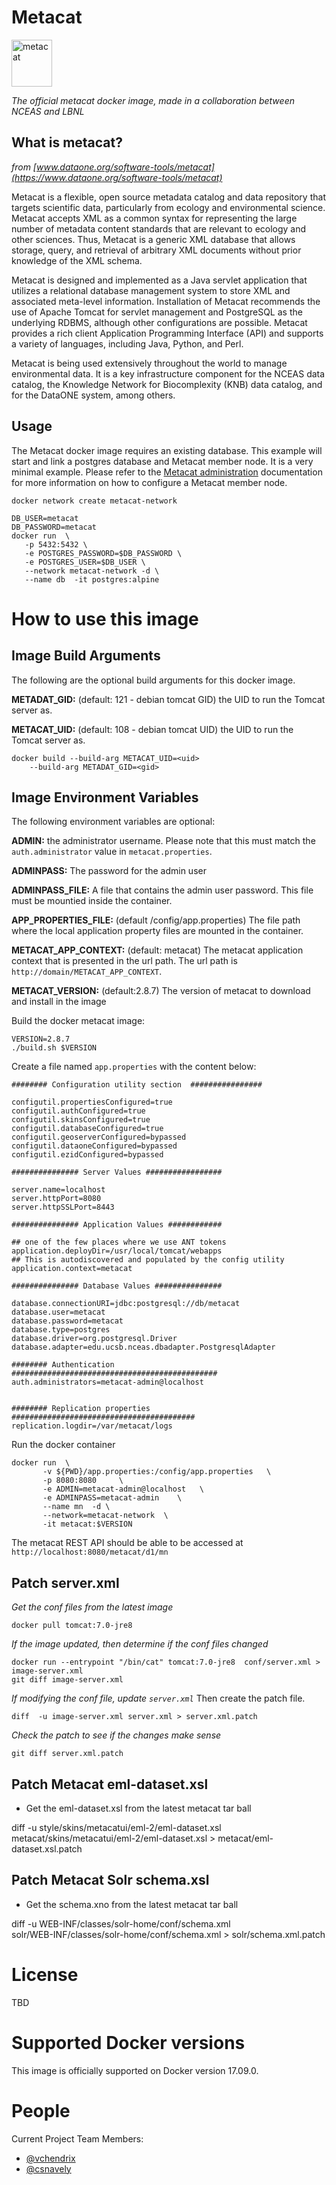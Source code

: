 # Metacat
<img src="https://knb.ecoinformatics.org/knb/docs/_images/metacat-logo-darkgray.png" 
alt="metacat" height="75" width="65"/>

*The official metacat docker image, made in a collaboration between NCEAS and LBNL*

## What is metacat?

*from [www.dataone.org/software-tools/metacat](https://www.dataone.org/software-tools/metacat)*

Metacat is a flexible, open source metadata catalog and data repository 
that targets scientific data, particularly from ecology and environmental 
science. Metacat accepts XML as a common syntax for representing the large 
number of metadata content standards that are relevant to ecology and other 
sciences. Thus, Metacat is a generic XML database that allows storage, query, 
and retrieval of arbitrary XML documents without prior knowledge of the XML schema.

Metacat is designed and implemented as a Java servlet application that utilizes 
a relational database management system to store XML and associated meta-level 
information. Installation of Metacat recommends the use of Apache Tomcat for 
servlet management and PostgreSQL as the underlying RDBMS, although other 
configurations are possible. Metacat provides a rich client Application 
Programming Interface (API) and supports a variety of languages, including 
Java, Python, and Perl.

Metacat is being used extensively throughout the world to manage environmental 
data. It is a key infrastructure component for the NCEAS data catalog, the 
Knowledge Network for Biocomplexity (KNB) data catalog, and for the DataONE 
system, among others.

## Usage
The Metacat docker image requires an existing database.  This 
example will start and link a postgres database and Metacat member node.
It is a very minimal example. Please refer to the 
[Metacat administration](https://knb.ecoinformatics.org/knb/docs/)
documentation for more information on how to configure a Metacat member node.


    docker network create metacat-network
    
    DB_USER=metacat
    DB_PASSWORD=metacat
    docker run  \
       -p 5432:5432 \
       -e POSTGRES_PASSWORD=$DB_PASSWORD \
       -e POSTGRES_USER=$DB_USER \
       --network metacat-network -d \
       --name db  -it postgres:alpine 


# How to use this image

## Image Build Arguments
The following are the optional build arguments for this docker image.

**METADAT_GID:** (default: 121 - debian tomcat GID) the UID to run the Tomcat server as. 

**METACAT_UID:** (default: 108 - debian tomcat UID) the UID to run the Tomcat server as.

```
docker build --build-arg METACAT_UID=<uid> 
    --build-arg METADAT_GID=<gid>
```

## Image Environment Variables
The following environment variables are optional:

**ADMIN:** the administrator username.  Please note that this must match the 
`auth.administrator` value in `metacat.properties`.

**ADMINPASS:** The password for the admin user

**ADMINPASS_FILE:**  A file that contains the admin user password.  This file 
must be mountied inside the container.

**APP_PROPERTIES_FILE:** (default /config/app.properties) The file path where the local application property files 
are mounted in the container.

**METACAT_APP_CONTEXT:** (default: metacat) The metacat application context that is presented in the url path. The
url path is `http://domain/METACAT_APP_CONTEXT`.

**METACAT_VERSION:** (default:2.8.7) The version of metacat to download and install in the image


Build the docker metacat image:

    VERSION=2.8.7
    ./build.sh $VERSION

Create a file named `app.properties` with the content below:
    
    ######## Configuration utility section  ################
    
    configutil.propertiesConfigured=true
    configutil.authConfigured=true
    configutil.skinsConfigured=true
    configutil.databaseConfigured=true
    configutil.geoserverConfigured=bypassed
    configutil.dataoneConfigured=bypassed
    configutil.ezidConfigured=bypassed
    
    ############### Server Values #################
    
    server.name=localhost
    server.httpPort=8080
    server.httpSSLPort=8443
    
    ############### Application Values ############

    ## one of the few places where we use ANT tokens
    application.deployDir=/usr/local/tomcat/webapps
    ## This is autodiscovered and populated by the config utility
    application.context=metacat

    ############### Database Values ###############
    
    database.connectionURI=jdbc:postgresql://db/metacat
    database.user=metacat
    database.password=metacat
    database.type=postgres
    database.driver=org.postgresql.Driver
    database.adapter=edu.ucsb.nceas.dbadapter.PostgresqlAdapter
    
    ######## Authentication  ##############################################
    auth.administrators=metacat-admin@localhost
    
    
    ######## Replication properties  #########################################
    replication.logdir=/var/metacat/logs


Run the docker container 
    
    docker run  \
           -v ${PWD}/app.properties:/config/app.properties   \
           -p 8080:8080     \
           -e ADMIN=metacat-admin@localhost   \
           -e ADMINPASS=metacat-admin    \
           --name mn  -d \
           --network=metacat-network  \
           -it metacat:$VERSION 
           

The metacat REST API should be able to be accessed at `http://localhost:8080/metacat/d1/mn`

## Patch server.xml 

*Get the conf files from the latest image*

    docker pull tomcat:7.0-jre8
    
*If the image updated, then determine if the conf files changed*
    
    docker run --entrypoint "/bin/cat" tomcat:7.0-jre8  conf/server.xml > image-server.xml
    git diff image-server.xml
    
    
*If modifying the conf file, update `server.xml`*  Then create the patch file.

    diff  -u image-server.xml server.xml > server.xml.patch 
    
*Check the patch to see if the changes make sense*

    git diff server.xml.patch
    

## Patch Metacat eml-dataset.xsl

* Get the eml-dataset.xsl from the latest metacat tar ball

diff -u style/skins/metacatui/eml-2/eml-dataset.xsl \
      metacat/skins/metacatui/eml-2/eml-dataset.xsl > metacat/eml-dataset.xsl.patch
    
    
## Patch Metacat Solr schema.xsl
* Get the schema.xno from the latest metacat tar ball

diff -u WEB-INF/classes/solr-home/conf/schema.xml \
      solr/WEB-INF/classes/solr-home/conf/schema.xml > solr/schema.xml.patch

# License

TBD

# Supported Docker versions

This image is officially supported on Docker version 17.09.0.


# People

Current Project Team Members:

 * [@vchendrix](https://github.com/vchendrix)
 * [@csnavely ](https://github.com/vchendrix)
